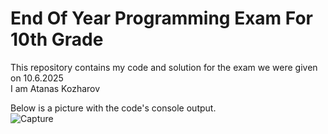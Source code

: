 # End Of Year Programming Exam For 10th Grade

This repository contains my code and solution for the exam we were given on 10.6.2025 \
I am Atanas Kozharov

Below is a picture with the code's console output. \
![Capture](https://github.com/user-attachments/assets/84d6c5fb-0968-4ef4-8061-3904f3ce9ecc)
